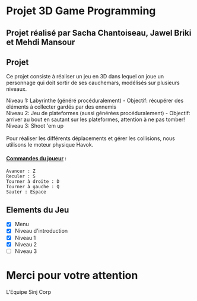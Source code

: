 # Projet 3D Game Programming
## Projet réalisé par Sacha Chantoiseau, Jawel Briki et Mehdi Mansour

## Projet
Ce projet consiste à réaliser un jeu en 3D dans lequel on joue un personnage qui doit sortir de ses cauchemars, modélisés sur plusieurs niveaux.

Niveau 1: Labyrinthe (généré procéduralement) - Objectif: récupérer des éléments à collecter gardés par des ennemis\
Niveau 2: Jeu de plateformes (aussi générées procéduralement) - Objectif: arriver au bout en sautant sur les plateformes, attention à ne pas tomber!\
Niveau 3: Shoot 'em up\
\
Pour réaliser les différents déplacements et gérer les collisions, nous utilisons le moteur physique Havok.

#### <ins>Commandes du joueur</ins> :
```
Avancer : Z
Reculer : S
Tourner à droite : D
Tourner à gauche : Q
Sauter : Espace
```

## Elements du Jeu

- [x] Menu
- [x] Niveau d'introduction
- [x] Niveau 1
- [x] Niveau 2
- [ ] Niveau 3

# Merci pour votre attention
L'Equipe Sinj Corp